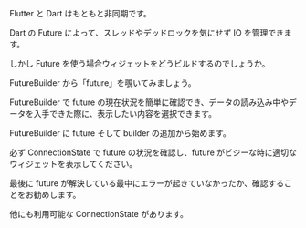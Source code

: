 Flutter と Dart はもともと非同期です。

Dart の Future によって、スレッドやデッドロックを気にせず IO を管理できます。

しかし Future を使う場合ウィジェットをどうビルドするのでしょうか。

FutureBuilder から「future」を覗いてみましょう。

FutureBuilder で future の現在状況を簡単に確認でき、データの読み込み中やデータを入手できた際に、表示したい内容を選択できます。

FutureBuilder に future そして builder の追加から始めます。

必ず ConnectionState で future の状況を確認し、future がビジーな時に適切なウィジェットを表示してください。

最後に future が解決している最中にエラーが起きていなかったか、確認することをお勧めします。

他にも利用可能な ConnectionState があります。
